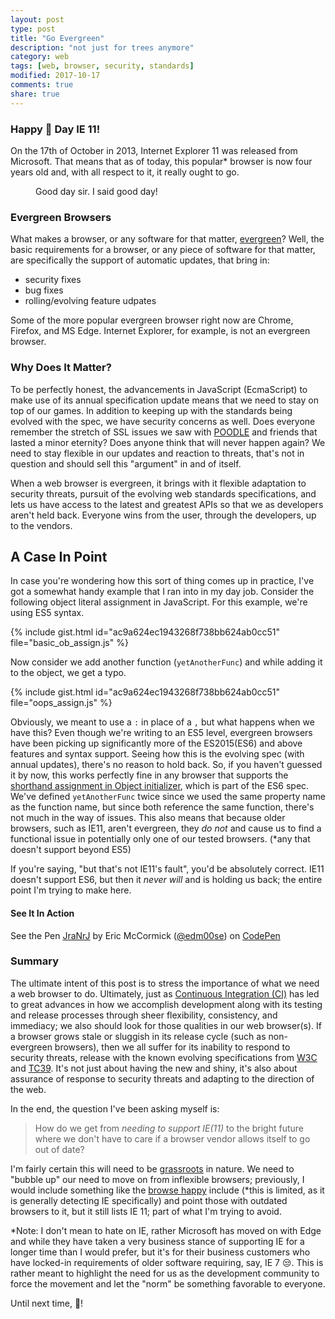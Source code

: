 ```yaml
---
layout: post
type: post
title: "Go Evergreen"
description: "not just for trees anymore"
category: web
tags: [web, browser, security, standards]
modified: 2017-10-17
comments: true
share: true
---
```


### Happy 🎂 Day IE 11!

On the 17th of October in 2013, Internet Explorer 11 was released from Microsoft. That means that as of today, this popular\* browser is now four years old and, with all respect to it, it really ought to go.

<figure>
  <amp-anim src="{{ site.url }}/assets/images/post_images/Out_Gaston.gif"
      width="250"
      height="281"
      alt="Out Gaston"
      attribution="Gaston is a character from the Disney film Beauty and the Beast. All rights belong to Disney."></amp-anim>
  <figcaption>Good day sir. I said good day!</figcaption>
 </figure>

### Evergreen Browsers

What makes a browser, or any software for that matter, [evergreen][evergreen-about]? Well, the basic requirements for a browser, or any piece of software for that matter, are specifically the support of automatic updates, that bring in:

- security fixes
- bug fixes
- rolling/evolving feature udpates

Some of the more popular evergreen browser right now are Chrome, Firefox, and MS Edge. Internet Explorer, for example, is not an evergreen browser.

### Why Does It Matter?

To be perfectly honest, the advancements in JavaScript (EcmaScript) to make use of its annual specification update means that we need to stay on top of our games. In addition to keeping up with the standards being evolved with the spec, we have security concerns as well. Does everyone remember the stretch of SSL issues we saw with [POODLE][poodle-about] and friends that lasted a minor eternity? Does anyone think that will never happen again? We need to stay flexible in our updates and reaction to threats, that's not in question and should sell this "argument" in and of itself.

When a web browser is evergreen, it brings with it flexible adaptation to security threats, pursuit of the evolving web standards specifications, and lets us have access to the latest and greatest APIs so that we as developers aren't held back. Everyone wins from the user, through the developers, up to the vendors.

## A Case In Point

In case you're wondering how this sort of thing comes up in practice, I've got a somewhat handy example that I ran into in my day job. Consider the following object literal assignment in JavaScript. For this example, we're using ES5 syntax.

{% include gist.html id="ac9a624ec1943268f738bb624ab0cc51" file="basic_ob_assign.js" %}

Now consider we add another function (`yetAnotherFunc`) and while adding it to the object, we get a typo.

{% include gist.html id="ac9a624ec1943268f738bb624ab0cc51" file="oops_assign.js" %}

Obviously, we meant to use a `:` in place of a `,` but what happens when we have this? Even though we're writing to an ES5 level, evergreen browsers have been picking up significantly more of the ES2015(ES6) and above features and syntax support. Seeing how this is the evolving spec (with annual updates), there's no reason to hold back. So, if you haven't guessed it by now, this works perfectly fine in any browser that supports the [shorthand assignment in Object initializer][obj-init-shorthand], which is part of the ES6 spec. We've defined `yetAnotherFunc` twice since we used the same property name as the function name, but since both reference the same function, there's not much in the way of issues. This also means that because older browsers, such as IE11, aren't evergreen, they _do not_ and cause us to find a functional issue in potentially only one of our tested browsers. (\*any that doesn't support beyond ES5)

If you're saying, "but that's not IE11's fault", you'd be absolutely correct. IE11 doesn't support ES6, but then it _never will_ and is holding us back; the entire point I'm trying to make here.

#### See It In Action

<amp-iframe width="700"
    title="ES6 Object Initializer Effect via Typo"
    height="320"
    layout="responsive"
    sandbox="allow-scripts allow-same-origin allow-popups"
    allowfullscreen
    frameborder="0"
    src="https://codepen.io/edm00se/embed/JraNrJ/?height=378&theme-id=0&default-tab=js,result&embed-version=2">
  See the Pen <a href='https://codepen.io/edm00se/pen/JraNrJ/'>JraNrJ</a> by Eric McCormick (<a href='https://codepen.io/edm00se'>@edm00se</a>) on <a href='https://codepen.io'>CodePen</a>
</amp-iframe>

### Summary

The ultimate intent of this post is to stress the importance of what we need a web browser to do. Ultimately, just as [Continuous Integration (CI)][ci-about] has led to great advances in how we accomplish development along with its testing and release processes through sheer flexibility, consistency, and immediacy; we also should look for those qualities in our web browser(s). If a browser grows stale or sluggish in its release cycle (such as non-evergreen browsers), then we all suffer for its inability to respond to security threats, release with the known evolving specifications from [W3C][w3c-about] and [TC39][tc39-about]. It's not just about having the new and shiny, it's also about assurance of response to security threats and adapting to the direction of the web.

In the end, the question I've been asking myself is:

> How do we get from _needing to support IE(11)_ to the bright future where we don't have to care if a browser vendor allows itself to go out of date?

I'm fairly certain this will need to be [grassroots][grassroots-about] in nature. We need to "bubble up" our need to move on from inflexible browsers; previously, I would include something like the [browse happy][browse-happy] include (\*this is limited, as it is generally detecting IE specifically) and point those with outdated browsers to it, but it still lists IE 11; part of what I'm trying to avoid.

\*Note: I don't mean to hate on IE, rather Microsoft has moved on with Edge and while they have taken a very business stance of supporting IE for a longer time than I would prefer, but it's for their business customers who have locked-in requirements of older software requiring, say, IE 7 😒. This is rather meant to highlight the need for us as the development community to force the movement and let the "norm" be something favorable to everyone.

Until next time, 🍻!

[evergreen-about]: https://www.hanselman.com/blog/TheEvergreenWeb.aspx
[obj-init-shorthand]: https://developer.mozilla.org/en-US/docs/Web/JavaScript/Reference/Operators/Object_initializer#New_notations_in_ECMAScript_2015
[poodle-about]: https://en.wikipedia.org/wiki/POODLE
[ie-version-history]: https://en.wikipedia.org/wiki/Internet_Explorer_version_history#Release_history_for_desktop_Windows_OS_version
[chrome-version-history]: https://en.wikipedia.org/wiki/Google_Chrome_version_history
[firefox-version-history]: https://en.wikipedia.org/wiki/Firefox_version_history#Rapid_releases
[edge-version-history]: https://en.wikipedia.org/wiki/Microsoft_Edge#Release_history
[ci-about]: https://en.wikipedia.org/wiki/Continuous_integration
[w3c-about]: https://www.w3.org/standards/
[tc39-about]: http://ecma-international.org/memento/TC39.htm
[browse-happy]: https://browsehappy.com/
[grassroots-about]: https://en.wikipedia.org/wiki/Grassroots